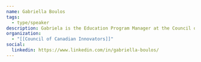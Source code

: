 ```yaml
---
name: Gabriella Boulos
tags:
  - type/speaker
description: Gabriela is the Education Program Manager at the Council of Canadian Innovators, connecting and training current and future board members across Canada.
organization:
  - "[[Council of Canadian Innovators]]"
social:
  linkedin: https://www.linkedin.com/in/gabriella-boulos/
---
```

